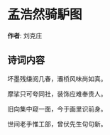 # 孟浩然骑馿图

**作者**: 刘克庄

## 诗词内容

坏墨残缣阅几春，灞桥风味尚如真。

摩挲只可夸同社，装饰应难奉贵人。

旧向集中窥一面，今于画里识前身。

世间老手惟工部，曾伏先生句句新。

